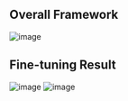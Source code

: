 ## Overall Framework
![image](https://github.com/SungaHwang/JICS-NLP-2024/assets/74399508/ba627b63-bdcf-4dad-8f0e-268eefbef2c7)

## Fine-tuning Result
![image](https://github.com/SungaHwang/JICS-NLP-2024/assets/74399508/522266e2-79c4-4c83-86ef-378826e1bc36)
![image](https://github.com/SungaHwang/JICS-NLP-2024/assets/74399508/2fe6369d-3f34-4a19-8002-566679303729)
